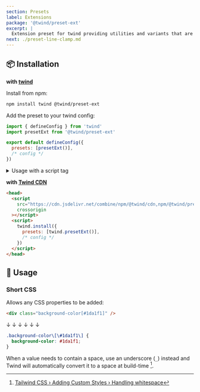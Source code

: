 ```yaml
---
section: Presets
label: Extensions
package: '@twind/preset-ext'
excerpt: |
  Extension preset for twind providing utilities and variants that are not _yet_ part of [@twind/preset-tailwind](./preset-tailwind) eg Tailwind CSS.
next: ./preset-line-clamp.md
---
```


## 📦 Installation

**with [twind](https://github.com/tw-in-js/twind/tree/main/packages/twind)**

Install from npm:

```sh
npm install twind @twind/preset-ext
```

Add the preset to your twind config:

```js title="twind.config.js"
import { defineConfig } from 'twind'
import presetExt from '@twind/preset-ext'

export default defineConfig({
  presets: [presetExt()],
  /* config */
})
```

<details><summary>Usage with a script tag</summary>

```html
<head>
  <script
    src="https://cdn.jsdelivr.net/combine/npm/twind,npm/@twind/preset-ext"
    crossorigin
  ></script>
  <script>
    twind.install({
      presets: [twind.presetExt()],
      /* config */
    })
  </script>
</head>
```

</details>

**with [Twind CDN](./installation#twind-cdn)**

```html
<head>
  <script
    src="https://cdn.jsdelivr.net/combine/npm/@twind/cdn,npm/@twind/preset-ext"
    crossorigin
  ></script>
  <script>
    twind.install({
      presets: [twind.presetExt()],
      /* config */
    })
  </script>
</head>
```

## 🙇 Usage

### Short CSS

Allows any CSS properties to be added:

```html
<div class="background-color[#1da1f1]" />
```

↓ ↓ ↓ ↓ ↓ ↓

```css
.background-color\[\#1da1f1\] {
  background-color: #1da1f1;
}
```

When a value needs to contain a space, use an underscore (`_`) instead and Twind will automatically convert it to a space at build-time [^1].

[^1]: [Tailwind CSS › Adding Custom Styles › Handling whitespace](https://tailwindcss.com/docs/adding-custom-styles#handling-whitespace)
